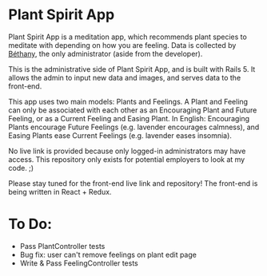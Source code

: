 # Plant Spirit App

Plant Spirit App is a meditation app, which recommends plant species to meditate with depending on how you are feeling. Data is collected by [Béthany](oluminousbeing.com), the only administrator (aside from the developer).

This is the administrative side of Plant Spirit App, and is built with Rails 5. It allows the admin to input new data and images, and serves data to the front-end.

This app uses two main models: Plants and Feelings. A Plant and Feeling can only be associated with each other as an Encouraging Plant and Future Feeling, or as a Current Feeling and Easing Plant. In English: Encouraging Plants encourage Future Feelings (e.g. lavender encourages calmness), and Easing Plants ease Current Feelings (e.g. lavender eases insomnia).

No live link is provided because only logged-in administrators may have access. This repository only exists for potential employers to look at my code. ;)

Please stay tuned for the front-end live link and repository! The front-end is being written in React + Redux.

# To Do:
* Pass PlantController tests
* Bug fix: user can't remove feelings on plant edit page
* Write & Pass FeelingController tests
